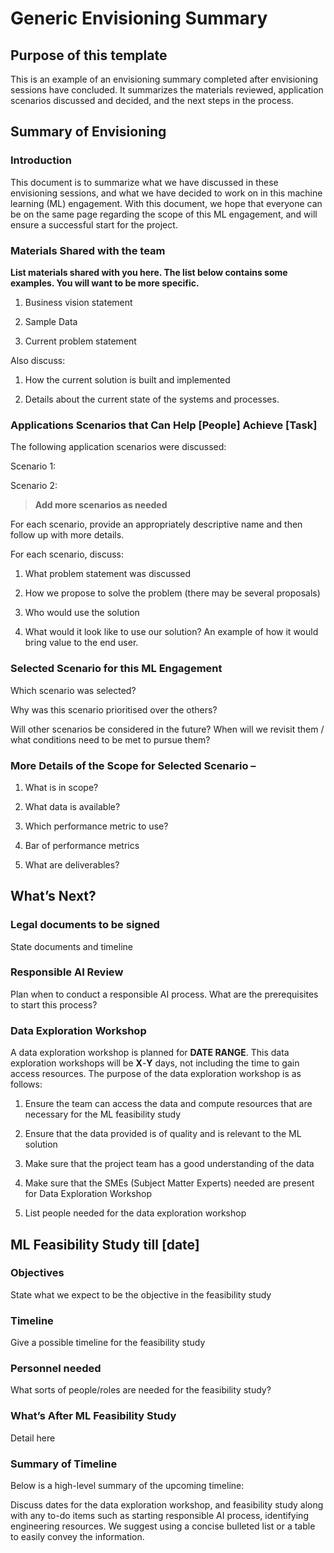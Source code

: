 # Generic Envisioning Summary

## Purpose of this template

This is an example of an envisioning summary completed after envisioning sessions have concluded. It summarizes the materials reviewed, application scenarios discussed and decided, and the next steps in the process.

## Summary of Envisioning

### Introduction

This document is to summarize what we have discussed in these envisioning sessions, and what we have decided to work on in this machine learning (ML) engagement. With this document, we hope that everyone can be on the same page regarding the scope of this ML engagement, and will ensure a successful start for the project.

### Materials Shared with the team

**List materials shared with you here. The list below contains some examples. You will want to be more specific.**

1. Business vision statement

2. Sample Data

3. Current problem statement

Also discuss:

1. How the current solution is built and implemented

2. Details about the current state of the systems and processes.

### Applications Scenarios that Can Help [People] Achieve [Task]

The following application scenarios were discussed:

Scenario 1:  

Scenario 2:  

> **Add more scenarios as needed**

For each scenario, provide an appropriately descriptive name and then follow up with more details.

For each scenario, discuss:

1. What problem statement was discussed

2. How we propose to solve the problem (there may be several proposals)

3. Who would use the solution

4. What would it look like to use our solution? An example of how it would bring value to the end user.

### Selected Scenario for this ML Engagement

Which scenario was selected?

Why was this scenario prioritised over the others?

Will other scenarios be considered in the future? When will we revisit them / what conditions need to be met to pursue them?

### More Details of the Scope for Selected Scenario –  

1. What is in scope?

2. What data is available?

3. Which performance metric to use?  

4. Bar of performance metrics

5. What are deliverables?

## What’s Next?

### Legal documents to be signed

State documents and timeline

### Responsible AI Review  

Plan when to conduct a responsible AI process. What are the prerequisites to start this process?

### Data Exploration Workshop

A data exploration workshop is planned for **DATE RANGE**. This data exploration workshops will be **X**-**Y** days, not including the time to gain access resources. The purpose of the data exploration workshop is as follows:

1. Ensure the team can access the data and compute resources that are necessary for the ML feasibility study

2. Ensure that the data provided is of quality and is relevant to the ML solution  

3. Make sure that the project team has a good understanding of the data

4. Make sure that the SMEs (Subject Matter Experts) needed are present for Data Exploration Workshop

5. List people needed for the data exploration workshop

## ML Feasibility Study till [date]

### Objectives

State what we expect to be the objective in the feasibility study  

### Timeline

Give a possible timeline for the feasibility study  

### Personnel needed

What sorts of people/roles are needed for the feasibility study?

### What’s After ML Feasibility Study

Detail here

### Summary of Timeline

Below is a high-level summary of the upcoming timeline:

Discuss dates for the data exploration workshop, and feasibility study along with any to-do items such as starting responsible AI process, identifying engineering resources. We suggest using a concise bulleted list or a table to easily convey the information.
